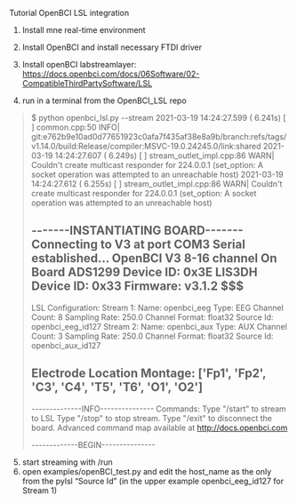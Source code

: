 Tutorial OpenBCI LSL integration 
1. Install mne real-time environment 

2. Install OpenBCI and install necessary FTDI driver 

3. Install openBCI labstreamlayer: https://docs.openbci.com/docs/06Software/02-CompatibleThirdPartySoftware/LSL 

4. run in a terminal from the OpenBCI_LSL repo 

> $ python openbci_lsl.py --stream
> 2021-03-19 14:24:27.599 (   6.241s) [                ]             common.cpp:50    INFO| git:e762b9e10ad0d77651923c0afa7f435af38e8a9b/branch:refs/tags/v1.14.0/build:Release/compiler:MSVC-19.0.24245.0/link:shared
> 2021-03-19 14:24:27.607 (   6.249s) [                ] stream_outlet_impl.cpp:86    WARN| Couldn't create multicast responder for 224.0.0.1 (set_option: A socket operation was attempted to an unreachable host)
> 2021-03-19 14:24:27.612 (   6.255s) [                ] stream_outlet_impl.cpp:86    WARN| Couldn't create multicast responder for 224.0.0.1 (set_option: A socket operation was attempted to an unreachable host)
> 
> -------INSTANTIATING BOARD-------
> Connecting to V3 at port COM3
> Serial established...
> OpenBCI V3 8-16 channel
> On Board ADS1299 Device ID: 0x3E
> LIS3DH Device ID: 0x33
> Firmware: v3.1.2
> $$$
> --------------------------------------
> LSL Configuration:
>   Stream 1:
>       Name: openbci_eeg
>       Type: EEG
>       Channel Count: 8
>       Sampling Rate: 250.0
>       Channel Format: float32
>       Source Id: openbci_eeg_id127
>   Stream 2:
>       Name: openbci_aux
>       Type: AUX
>       Channel Count: 3
>       Sampling Rate: 250.0
>       Channel Format: float32
>       Source Id: openbci_aux_id127
> 
> Electrode Location Montage:
> ['Fp1', 'Fp2', 'C3', 'C4', 'T5', 'T6', 'O1', 'O2']
> ---------------------------------------
> 
> --------------INFO---------------
> Commands:
>     Type "/start" to stream to LSL
>     Type "/stop" to stop stream.
>     Type "/exit" to disconnect the board.
> Advanced command map available at http://docs.openbci.com
> 
> -------------BEGIN---------------


5. start streaming with /run 
6. open examples/openBCI_test.py and edit the host_name as the only from the pylsl “Source Id” (in the upper example openbci_eeg_id127 for Stream 1) 

